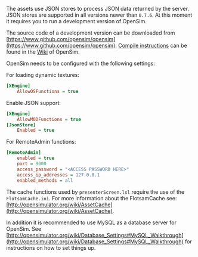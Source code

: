 The assets use JSON stores to process JSON data returned by the server. JSON stores are supported in all versions newer than `0.7.6`. At this moment it requires you to run a development version of OpenSim.

The source code of a development version can be downloaded from [https://www.github.com/opensim/opensim](https://www.github.com/opensim/opensim). [Compile instructions](http://opensimulator.org/wiki/Build_Instructions) can be found in the [Wiki](http://opensimulator.org/wiki/Main_Page) of OpenSim.

OpenSim needs to be configured with the following settings:

For loading dynamic textures:
```ini
[XEngine]
    AllowOSFunctions = true
```

Enable JSON support:

```ini
[XEngine]
    AllowMODFunctions = true
[JsonStore]
    Enabled = true
```

For RemoteAdmin functions:

```ini
[RemoteAdmin]
    enabled = true
    port = 9000
    access_password = "<ACCESS PASSWORD HERE>"
    access_ip_addresses = 127.0.0.1
    enabled_methods = all
```

The cache functions used by `presenterScreen.lsl` require the use of the `FlotsamCache.ini`. For more information about the FlotsamCache see:
[http://opensimulator.org/wiki/AssetCache](http://opensimulator.org/wiki/AssetCache).

In addition it is recommended to use MySQL as a database server for OpenSim. See [http://opensimulator.org/wiki/Database_Settings#MySQL_Walkthrough](http://opensimulator.org/wiki/Database_Settings#MySQL_Walkthrough) for instructions on how to set things up.